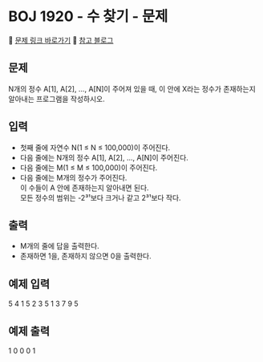 # BOJ 1920 - 수 찾기 - 문제

🔗 [문제 링크 바로가기](https://www.acmicpc.net/problem/1920)
📝 [참고 블로그](https://velog.io/@yoseoplee/JS%EB%A1%9C-%ED%91%B8%EB%8A%94-%EB%B0%B1%EC%A4%80-1920.-%EC%88%98-%EC%B0%BE%EA%B8%B0)

## 문제

N개의 정수 A[1], A[2], ..., A[N]이 주어져 있을 때,
이 안에 X라는 정수가 존재하는지 알아내는 프로그램을 작성하시오.

## 입력

- 첫째 줄에 자연수 N(1 ≤ N ≤ 100,000)이 주어진다.
- 다음 줄에는 N개의 정수 A[1], A[2], ..., A[N]이 주어진다.
- 다음 줄에는 M(1 ≤ M ≤ 100,000)이 주어진다.
- 다음 줄에는 M개의 정수가 주어진다.  
  이 수들이 A 안에 존재하는지 알아내면 된다.  
  모든 정수의 범위는 -2³¹보다 크거나 같고 2³¹보다 작다.

## 출력

- M개의 줄에 답을 출력한다.
- 존재하면 1을, 존재하지 않으면 0을 출력한다.

## 예제 입력

5
4 1 5 2 3
5
1 3 7 9 5

## 예제 출력

1
0
0
0
1
